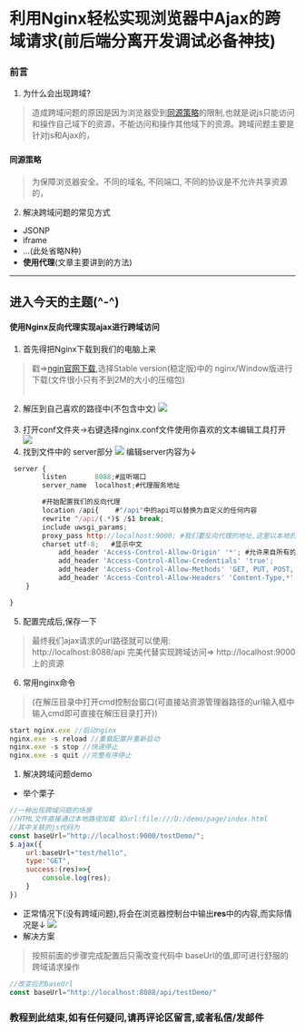 # 利用Nginx轻松实现浏览器中Ajax的跨域请求(前后端分离开发调试必备神技)
### 前言
1. 为什么会出现跨域?
> 造成跨域问题的原因是因为浏览器受到[同源策略](#tycl)的限制,也就是说js只能访问和操作自己域下的资源，不能访问和操作其他域下的资源。跨域问题主要是针对js和Ajax的，
### <h4 id="tycl">同源策略</h4>
>为保障浏览器安全。不同的域名, 不同端口, 不同的协议是不允许共享资源的， 
2. 解决跨域问题的常见方式
* JSONP
* iframe
* ...(此处省略N种)
* **使用代理**(文章主要讲到的方法)
---
## 进入今天的主题(^-^)
#### 使用Nginx反向代理实现ajax进行跨域访问
1. 首先得把Nginx下载到我们的电脑上来
>戳=>[ngin官网下载](http://nginx.org/en/download.html),选择Stable version(稳定版)中的	nginx/Window版进行下载(文件很小只有不到2M的大小的压缩包)
<br><br>
2. 解压到自己喜欢的路径中(不包含中文)
![](https://img2018.cnblogs.com/blog/1504886/201906/1504886-20190613030106930-271236641.png)
<br><br>
3. 打开conf文件夹->右键选择nginx.conf文件使用你喜欢的文本编辑工具打开
![](https://img2018.cnblogs.com/blog/1504886/201906/1504886-20190613030328740-1138165436.png)
4. 找到文件中的 server部分
![](https://img2018.cnblogs.com/blog/1504886/201906/1504886-20190613030710701-1503007676.png)
编辑server内容为↓
```js
 server {
        listen       8088;#监听端口
        server_name  localhost;#代理服务地址

        #开始配置我们的反向代理
        location /api{    #"/api"中的api可以替换为自定义的任何内容
	    rewrite ^/api/(.*)$ /$1 break;
	    include uwsgi_params;
	    proxy_pass http://localhost:9000; #我们要反向代理的地址,这里以本地的tomcat服务器为例
	    charset utf-8;   #显示中文
            add_header 'Access-Control-Allow-Origin' '*'; #允许来自所有的访问地址
            add_header 'Access-Control-Allow-Credentials' 'true';
            add_header 'Access-Control-Allow-Methods' 'GET, PUT, POST, DELETE, OPTIONS'; #支持请求方式
            add_header 'Access-Control-Allow-Headers' 'Content-Type,*';
	}

}
```
5. 配置完成后,保存一下
> 最终我们ajax请求的url路径就可以使用:<br>
> http://localhost:8088/api 完美代替实现跨域访问=> http://localhost:9000 上的资源
6. 常用nginx命令
>(在解压目录中打开cmd控制台窗口(可直接站资源管理器路径的url输入框中输入cmd即可直接在解压目录打开))<br>
```js
start nginx.exe //启动nginx
nginx.exe -s reload //重载配置并重新启动
nginx.exe -s stop //快速停止
nginx.exe -s quit //完整有序停止
```
> 
1. 解决跨域问题demo
* 举个栗子
```js
//一种出现跨域问题的场景
//HTML文件直接通过本地路径加载 如url:file:///D:/demo/page/index.html
//其中关联的js代码为
const baseUrl="http://localhost:9000/testDemo/";
$.ajax({
    url:baseUrl+"test/hello",
    type:"GET",
    success:(res)=>{
        console.log(res);
    }
})
```
* 正常情况下(没有跨域问题),将会在浏览器控制台中输出**res**中的内容,而实际情况是↓
  ![](https://img2018.cnblogs.com/blog/1504886/201906/1504886-20190613033103780-86400623.png)
* 解决方案
> 按照前面的步骤完成配置后只需改变代码中 baseUrl的值,即可进行舒服的跨域请求操作
```js
//改变后的baseUrl
const baseUrl="http://localhost:8088/api/testDemo/"
```
### 教程到此结束,如有任何疑问,请再评论区留言,或者私信/发邮件
